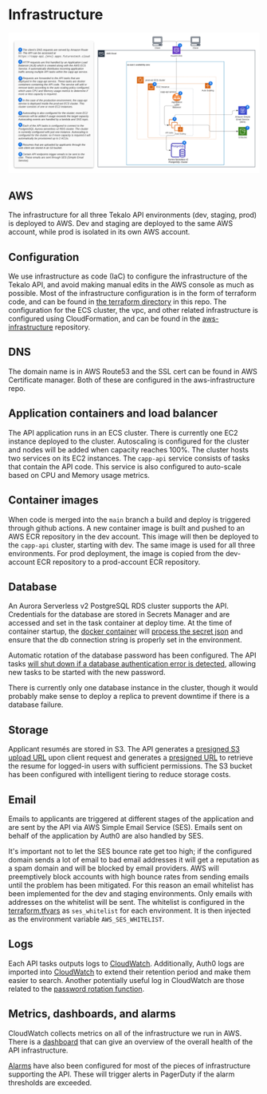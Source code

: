 # Infrastructure

![Tekalo Infrastructure](./media/tekalo_api_infrastructure.png)

## AWS

The infrastructure for all three Tekalo API environments (dev, staging, prod) is deployed to AWS. Dev and staging are deployed to the same AWS account, while prod is isolated in its own AWS account.

## Configuration

We use infrastructure as code (IaC) to configure the infrastructure of the Tekalo API, and avoid making manual edits in the AWS console as much as possible. Most of the infrastructure configuration is in the form of terraform code, and can be found in [the terraform directory](../tf) in this repo. The configuration for the ECS cluster, the vpc, and other related infrastructure is configured using CloudFormation, and can be found in the [aws-infrastructure](https://github.com/schmidtfutures/aws-infrastructure/tree/main/fan-prod-external) repository.

## DNS

The domain name is in AWS Route53 and the SSL cert can be found in AWS Certificate manager. Both of these are configured in the aws-infrastructure repo.

## Application containers and load balancer

The API application runs in an ECS cluster. There is currently one EC2 instance deployed to the cluster. Autoscaling is configured for the cluster and nodes will be added when capacity reaches 100%. The cluster hosts two services on its EC2 instances. The `capp-api` service consists of tasks that contain the API code. This service is also configured to auto-scale based on CPU and Memory usage metrics.

## Container images

When code is merged into the `main` branch a build and deploy is triggered through github actions. A new container image is built and pushed to an AWS ECR repository in the dev account. This image will then be deployed to the `capp-api` cluster, starting with dev. The same image is used for all three environments. For prod deployment, the image is copied from the dev-account ECR repository to a prod-account ECR repository.

## Database

An Aurora Serverless v2 PostgreSQL RDS cluster supports the API. Credentials for the database are stored in Secrets Manager and are accessed and set in the task container at deploy time. At the time of container startup, the [docker container](../Dockerfile) will [process the secret json](../scripts/ensure-db-url.sh) and ensure that the db connection string is properly set in the environment.

Automatic rotation of the database password has been configured. The API tasks [will shut down if a database authentication error is detected](https://github.com/schmidtfutures/common-app-api/blob/main/src/resources/client.ts#L24-L28), allowing new tasks to be started with the new password.

There is currently only one database instance in the cluster, though it would probably make sense to deploy a replica to prevent downtime if there is a database failure.

## Storage

Applicant resumés are stored in S3. The API generates a [presigned S3 upload URL](https://docs.aws.amazon.com/AmazonS3/latest/userguide/PresignedUrlUploadObject.html) upon client request and generates a [presigned URL](https://docs.aws.amazon.com/AmazonS3/latest/userguide/ShareObjectPreSignedURL.html) to retrieve the resume for logged-in users with sufficient permissions. The S3 bucket has been configured with intelligent tiering to reduce storage costs.

## Email

Emails to applicants are triggered at different stages of the application and are sent by the API via AWS Simple Email Service (SES). Emails sent on behalf of the application by Auth0 are also handled by SES.

It's important not to let the SES bounce rate get too high; if the configured domain sends a lot of email to bad email addresses it will get a reputation as a spam domain and will be blocked by email providers. AWS will preemptively block accounts with high bounce rates from sending emails until the problem has been mitigated. For this reason an email whitelist has been implemented for the dev and staging environments. Only emails with addresses on the whitelist will be sent. The whitelist is configured in the [terraform.tfvars](../tf/envs/staging/terraform.tfvars) as `ses_whitelist` for each environment. It is then injected as the environment variable `AWS_SES_WHITELIST`.

## Logs

Each API tasks outputs logs to [CloudWatch](https://us-east-1.console.aws.amazon.com/cloudwatch/home?region=us-east-1#logsV2:log-groups/log-group/CAPP$252Fprod$252FApi). Additionally, Auth0 logs are imported into [CloudWatch](https://us-east-1.console.aws.amazon.com/cloudwatch/home?region=us-east-1#logsV2:log-groups/log-group/$252Faws$252Fevents$252Fauth0-tekalo-prod) to extend their retention period and make them easier to search. Another potentially useful log in CloudWatch are those related to the [password rotation function](https://us-east-1.console.aws.amazon.com/cloudwatch/home?region=us-east-1#logsV2:log-groups/log-group/$252Faws$252Flambda$252Fcapp-prod-rds-postgres-rotator-func).

## Metrics, dashboards, and alarms

CloudWatch collects metrics on all of the infrastructure we run in AWS. There is a [dashboard](https://us-east-1.console.aws.amazon.com/cloudwatch/home?region=us-east-1#dashboards/dashboard/capp-api-prod) that can give an overview of the overall health of the API infrastructure.

[Alarms](<https://us-east-1.console.aws.amazon.com/cloudwatch/home?region=us-east-1#alarmsV2:?~(search~'capp-prod)>) have also been configured for most of the pieces of infrastructure supporting the API. These will trigger alerts in PagerDuty if the alarm thresholds are exceeded.
